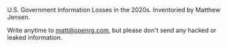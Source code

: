 U.S. Government Information Losses in the 2020s.
Inventoried by Matthew Jensen. 	

Write anytime to matt@openrg.com, but please don't send any hacked or leaked information.

